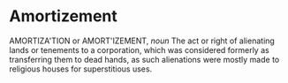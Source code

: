 # Amortizement

AMORTIZA'TION or AMORT'IZEMENT, _noun_ The act or right of alienating lands or tenements to a corporation, which was considered formerly as transferring them to dead hands, as such alienations were mostly made to religious houses for superstitious uses.